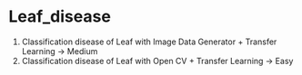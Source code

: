 # Leaf_disease
1. Classification disease of Leaf with Image Data Generator + Transfer Learning -> Medium
1. Classification disease of Leaf with Open CV + Transfer Learning -> Easy
